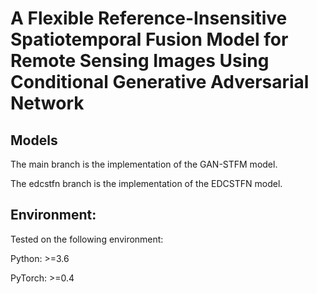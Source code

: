 # A Flexible Reference-Insensitive Spatiotemporal Fusion Model for Remote Sensing Images Using Conditional Generative Adversarial Network

## Models

The main branch is the implementation of the GAN-STFM model.

The edcstfn branch is the implementation of the EDCSTFN model.


## Environment:

Tested on the following environment:

Python: >=3.6

PyTorch: >=0.4
